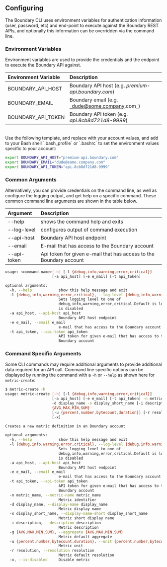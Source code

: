 ## Configuring

The Boundary CLI uses environment variables for authentication information (user, password, etc) and end-point 
to execute against the Boundary REST APIs, and optionally this information can be overridden via the command line.

### Environment Variables

Environment variables are used to provide the credentials and the endpoint to execute the Boundary API against.

| Environment Variable | Description                                    |
|:---------------------|:-----------------------------------------------|
| BOUNDARY\_API\_HOST  | Boundary API host  (e.g. _premium-api.boundary.com_) |
| BOUNDARY\_EMAIL      | Boundary email     (e.g. _dude@some.company.com_)|
| BOUNDARY\_API\_TOKEN | Boundary API token (e.g. _api.8cb8d721d8-9999_)  |

</br>
Use the following template, and replace with your account values, and add to your Bash shell `.bash_profile` or
`.bashrc` to set the environment values specific to your account:

```bash
export BOUNDARY_API_HOST="premium-api.boundary.com"
export BOUNDARY_EMAIL="dude@some.company.com"
export BOUNDARY_API_TOKEN="api.8cb8d721d8-9999"
```


### Common Arguments

Alternatively, you can provide credentials on the command line, as well as configure the logging output,
and get help on a specific command. These common command line arguments are shown in the table below.

| Argument | Description                                    |
|:---------|:-----------------------------------------------|
|--help      | shows the command help and exits               |
|--log-level | configures output of command execution         |
|--api-host  | Boundary API host endpoint                      |
|--email     | E-mail that has access to the Boundary account |
|--api-token | Api token for given e-mail that has access to the Boundary account |


```bash
usage: <command-name>[-h] [-l {debug,info,warning,error,critical}]
                     [-a api_host] [-e e_mail] [-t api_token]

optional arguments:
  -h, --help            show this help message and exit
  -l {debug,info,warning,error,critical}, --log-level {debug,info,warning,error,critical}
                        Sets logging level to one of
                        debug,info,warning,error,critical.Default is logging
                        is disabled
  -a api_host, --api-host api_host
                        Boundary API host endpoint
  -e e_mail, --email e_mail
                        e-mail that has access to the Boundary account
  -t api_token, --api-token api_token
                        API token for given e-mail that has access to the
                        Boundary account
```

### Command Specific Arguments

Some CLI commands may require additional arguments to provide additional data required for an API call.
Command line specific options can be displayed by running the command
with a `-h` or `--help` as shown here for `metric-create`:

```bash
$ metric-create -h
usage: metric-create [-h] [-l {debug,info,warning,error,critical}]
                     [-a api_host] [-e e_mail] [-t api_token] -n metric_name
                     -d display_name -s display_short_name [-i description] -g
                     {AVG,MAX,MIN,SUM}
                     [-u {percent,number,bytecount,duration}] [-r resolution]
                     [-x]

Creates a new metric definition in an Boundary account

optional arguments:
  -h, --help            show this help message and exit
  -l {debug,info,warning,error,critical}, --log-level {debug,info,warning,error,critical}
                        Sets logging level to one of
                        debug,info,warning,error,critical.Default is logging
                        is disabled
  -a api_host, --api-host api_host
                        Boundary API host endpoint
  -e e_mail, --email e_mail
                        e-mail that has access to the Boundary account
  -t api_token, --api-token api_token
                        API token for given e-mail that has access to the
                        Boundary account
  -n metric_name, --metric-name metric_name
                        Metric identifier
  -d display_name, --display-name display_name
                        Metric display name
  -s display_short_name, --display-name-short display_short_name
                        Metric short display name
  -i description, --description description
                        Metric description
  -g {AVG,MAX,MIN,SUM}, --aggregate {AVG,MAX,MIN,SUM}
                        Metric default aggregate
  -u {percent,number,bytecount,duration}, --unit {percent,number,bytecount,duration}
                        Metric unit
  -r resolution, --resolution resolution
                        Metric default resolution
  -x, --is-disabled     Disable metric
```
